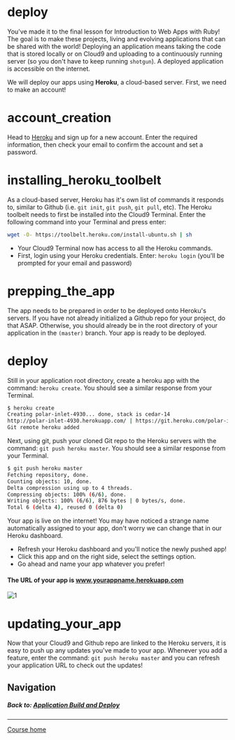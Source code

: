 # deploy
You've made it to the final lesson for Introduction to Web Apps with Ruby! The goal is to make these projects, living and evolving applications that can be shared with the world! Deploying an application means taking the code that is stored locally or on Cloud9 and uploading to a continuously running server (so you don't have to keep running `shotgun`). A deployed application is accessible on the internet.  

We will deploy our apps using **Heroku**, a cloud-based server. First, we need to make an account!

# account_creation
Head to [Heroku](https://signup.heroku.com) and sign up for a new account. Enter the required information, then check your email to confirm the account and set a password.  

# installing_heroku_toolbelt
As a cloud-based server, Heroku has it's own list of commands it responds to, similar to Github (i.e. `git init`, `git push`, `git pull`, etc). The Heroku toolbelt needs to first be installed into the Cloud9 Terminal. Enter the following command into your Terminal and press enter:
```bash
wget -O- https://toolbelt.heroku.com/install-ubuntu.sh | sh
```
- Your Cloud9 Terminal now has access to all the Heroku commands.
- First, login using your Heroku credentials. Enter: `heroku login` (you'll be prompted for your email and password)

# prepping_the_app
The app needs to be prepared in order to be deployed onto Heroku's servers. If you have not already initialized a Github repo for your project, do that ASAP. Otherwise, you should already be in the root directory of your application in the `(master)` branch. Your app is ready to be deployed.  

# deploy
Still in your application root directory, create a heroku app with the command: `heroku create`. You should see a similar response from your Terminal.
```bash
$ heroku create
Creating polar-inlet-4930... done, stack is cedar-14
http://polar-inlet-4930.herokuapp.com/ | https://git.heroku.com/polar-inlet-4930.git
Git remote heroku added
```  

Next, using git, push your cloned Git repo to the Heroku servers with the command: `git push heroku master`. You should see a similar response from your Terminal.
```bash
$ git push heroku master
Fetching repository, done.
Counting objects: 10, done.
Delta compression using up to 4 threads.
Compressing objects: 100% (6/6), done.
Writing objects: 100% (6/6), 876 bytes | 0 bytes/s, done.
Total 6 (delta 4), reused 0 (delta 0)
```  

Your app is live on the internet! You may have noticed a strange name automatically assigned to your app, don't worry we can change that in our Heroku dashboard.  
- Refresh your Heroku dashboard and you'll notice the newly pushed app! 
- Click this app and on the right side, select the settings option. 
- Go ahead and name your app whatever you prefer!

#### The URL of your app is www.yourappname.herokuapp.com  
![1](http://i.imgur.com/3AZAnxb.gif)  

# updating_your_app
Now that your Cloud9 and Github repo are linked to the Heroku servers, it is easy to push up any updates you've made to your app. Whenever you add a feature, enter the command: `git push heroku master` and you can refresh your application URL to check out the updates!  

## Navigation  
##### Back to: [Application Build and Deploy](https://github.com/Coderdotnew/intro_web_apps_acp/tree/master/12_class)  
---  
[Course home](https://github.com/Coderdotnew/intro_web_apps_acp)  